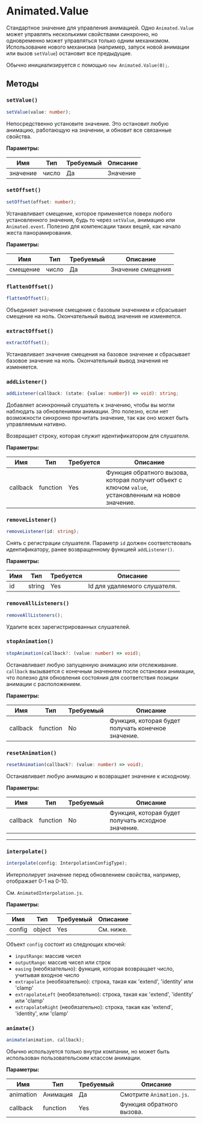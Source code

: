 # Animated.Value

Стандартное значение для управления анимацией. Одно `Animated.Value` может управлять несколькими свойствами синхронно, но одновременно может управляться только одним механизмом. Использование нового механизма (например, запуск новой анимации или вызов `setValue`) остановит все предыдущие.

Обычно инициализируется с помощью `new Animated.Value(0);`.

## Методы

### `setValue()`

```ts
setValue(value: number);
```

Непосредственно установите значение. Это остановит любую анимацию, работающую на значении, и обновит все связанные свойства.

**Параметры:**

| Имя      | Тип   | Требуемый | Описание |
| -------- | ----- | --------- | -------- |
| значение | число | Да        | Значение |

### `setOffset()`

```ts
setOffset(offset: number);
```

Устанавливает смещение, которое применяется поверх любого установленного значения, будь то через `setValue`, анимацию или `Animated.event`. Полезно для компенсации таких вещей, как начало жеста панорамирования.

**Параметры:**

| Имя      | Тип   | Требуемый | Описание          |
| -------- | ----- | --------- | ----------------- |
| смещение | число | Да        | Значение смещения |

### `flattenOffset()`

```ts
flattenOffset();
```

Объединяет значение смещения с базовым значением и сбрасывает смещение на ноль. Окончательный вывод значения не изменяется.

### `extractOffset()`

```ts
extractOffset();
```

Устанавливает значение смещения на базовое значение и сбрасывает базовое значение на ноль. Окончательный вывод значения не изменяется.

### `addListener()`

```ts
addListener(callback: (state: {value: number}) => void): string;
```

Добавляет асинхронный слушатель к значению, чтобы вы могли наблюдать за обновлениями анимации. Это полезно, если нет возможности синхронно прочитать значение, так как оно может быть управляемым нативно.

Возвращает строку, которая служит идентификатором для слушателя.

**Параметры:**

| Имя      | Тип      | Требуется | Описание                                                                                            |
| -------- | -------- | --------- | --------------------------------------------------------------------------------------------------- |
| callback | function | Yes       | Функция обратного вызова, которая получит объект с ключом `value`, установленным на новое значение. |

### `removeListener()`

```ts
removeListener(id: string);
```

Снять с регистрации слушателя. Параметр `id` должен соответствовать идентификатору, ранее возвращенному функцией `addListener()`.

**Параметры:**

| Имя | Тип    | Требуется | Описание                     |
| --- | ------ | --------- | ---------------------------- |
| id  | string | Yes       | Id для удаляемого слушателя. |

### `removeAllListeners()`

```ts
removeAllListeners();
```

Удалите всех зарегистрированных слушателей.

### `stopAnimation()`

```ts
stopAnimation(callback?: (value: number) => void);
```

Останавливает любую запущенную анимацию или отслеживание. `callback` вызывается с конечным значением после остановки анимации, что полезно для обновления состояния для соответствия позиции анимации с расположением.

**Параметры:**

| Имя      | Тип      | Требуемый | Описание                                           |
| -------- | -------- | --------- | -------------------------------------------------- |
| callback | function | No        | Функция, которая будет получать конечное значение. |

### `resetAnimation()`

```ts
resetAnimation(callback?: (value: number) => void);
```

Останавливает любую анимацию и возвращает значение к исходному.

**Параметры:**

| Имя      | Тип      | Требуемый | Описание                                           |
| -------- | -------- | --------- | -------------------------------------------------- |
| callback | function | No        | Функция, которая будет получать исходное значение. |

---

### `interpolate()`

```ts
interpolate(config: InterpolationConfigType);
```

Интерполирует значение перед обновлением свойства, например, отображает 0-1 на 0-10.

См. `AnimatedInterpolation.js`.

**Параметры:**

| Имя    | Тип    | Требуемый | Описание  |
| ------ | ------ | --------- | --------- |
| config | object | Yes       | См. ниже. |

Объект `config` состоит из следующих ключей:

-   `inputRange`: массив чисел
-   `outputRange`: массив чисел или строк
-   `easing` (необязательно): функция, которая возвращает число, учитывая входное число
-   `extrapolate` (необязательно): строка, такая как 'extend', 'identity' или 'clamp'
-   `extrapolateLeft` (необязательно): строка, такая как 'extend', 'identity' или 'clamp'
-   `extrapolateRight` (необязательно): строка, такая как 'extend', 'identity', или 'clamp'

### `animate()`

```ts
animate(animation, callback);
```

Обычно используется только внутри компании, но может быть использован пользовательским классом анимации.

**Параметры:**

| Имя       | Тип      | Требуемый | Описание                  |
| --------- | -------- | --------- | ------------------------- |
| animation | Анимация | Да        | Смотрите `Animation.js`.  |
| callback  | function | Yes       | Функция обратного вызова. |
